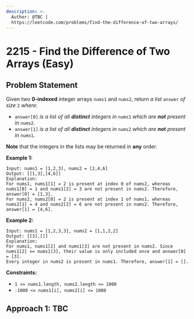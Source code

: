 ```yaml
---
description: >-
  Author: @TBC |
  https://leetcode.com/problems/find-the-difference-of-two-arrays/
---
```


# 2215 - Find the Difference of Two Arrays (Easy)

## Problem Statement

Given two **0-indexed** integer arrays `nums1` and `nums2`, return _a list_ `answer` _of size_ `2` _where:_

* `answer[0]` _is a list of all **distinct** integers in_ `nums1` _which are **not** present in_ `nums2`_._
* `answer[1]` _is a list of all **distinct** integers in_ `nums2` _which are **not** present in_ `nums1`.

**Note** that the integers in the lists may be returned in **any** order.

&#x20;

**Example 1:**

```
Input: nums1 = [1,2,3], nums2 = [2,4,6]
Output: [[1,3],[4,6]]
Explanation:
For nums1, nums1[1] = 2 is present at index 0 of nums2, whereas nums1[0] = 1 and nums1[2] = 3 are not present in nums2. Therefore, answer[0] = [1,3].
For nums2, nums2[0] = 2 is present at index 1 of nums1, whereas nums2[1] = 4 and nums2[2] = 6 are not present in nums2. Therefore, answer[1] = [4,6].
```

**Example 2:**

```
Input: nums1 = [1,2,3,3], nums2 = [1,1,2,2]
Output: [[3],[]]
Explanation:
For nums1, nums1[2] and nums1[3] are not present in nums2. Since nums1[2] == nums1[3], their value is only included once and answer[0] = [3].
Every integer in nums2 is present in nums1. Therefore, answer[1] = [].
```

**Constraints:**

* `1 <= nums1.length, nums2.length <= 1000`
* `-1000 <= nums1[i], nums2[i] <= 1000`

## Approach 1: TBC
